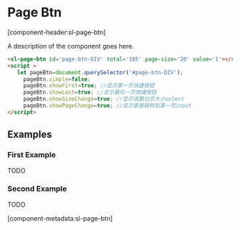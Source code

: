 # Page Btn

[component-header:sl-page-btn]

A description of the component goes here.

```html preview
<sl-page-btn id='page-btn-DIV' total='185' page-size='20' value='1'></sl-page-btn>
<script >
   let pageBtn=document.querySelector('#page-btn-DIV');
     pageBtn.simple=false;
     pageBtn.showFirst=true; //显示第一页快捷按钮
     pageBtn.showLast=true; //显示最后一页快捷按钮
     pageBtn.showSizeChange=true; //显示调整分页大小select
     pageBtn.showPageChange=true; //显示直接跳转到某一页input
</script>
```

## Examples

### First Example

TODO

### Second Example

TODO

[component-metadata:sl-page-btn]
